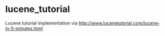 lucene_tutorial
===============

Lucene tutorial implementation via http://www.lucenetutorial.com/lucene-in-5-minutes.html
